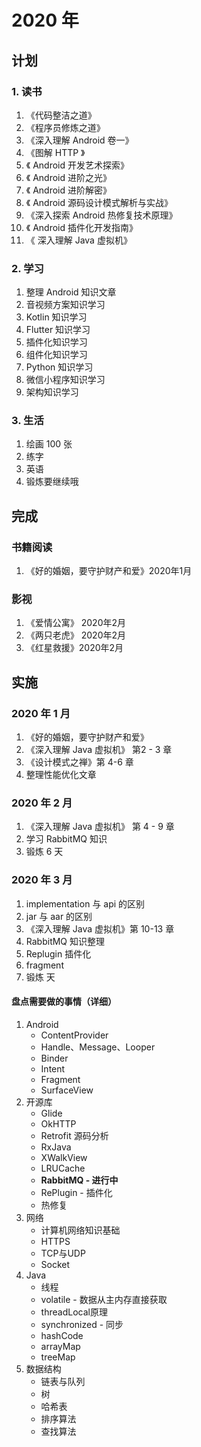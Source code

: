# 2020 年

## 计划

### 1. 读书

1. 《代码整洁之道》
2. 《程序员修炼之道》
3. 《深入理解 Android 卷一》
4. 《图解 HTTP 》
5. 《 Android 开发艺术探索》
6. 《 Android 进阶之光》
7. 《 Android 进阶解密》
8. 《 Android 源码设计模式解析与实战》
9. 《深入探索 Android 热修复技术原理》
10. 《 Android 插件化开发指南》
11. 《 深入理解 Java 虚拟机》

### 2. 学习

1. 整理 Android 知识文章 
2. 音视频方案知识学习
3. Kotlin 知识学习
4. Flutter 知识学习
5. 插件化知识学习
6. 组件化知识学习
7. Python 知识学习
8. 微信小程序知识学习
9. 架构知识学习

### 3. 生活

1. 绘画 100 张
2. 练字
3. 英语
4. 锻炼要继续哦



## 完成

### 书籍阅读

1. 《好的婚姻，要守护财产和爱》2020年1月

### 影视

1. 《爱情公寓》 2020年2月
2. 《两只老虎》 2020年2月
3. 《红星救援》2020年2月





## 实施

### 2020 年 1 月

1. 《好的婚姻，要守护财产和爱》
2. 《深入理解 Java 虚拟机》 第2 - 3 章
4. 《设计模式之禅》第 4-6  章
4. 整理性能优化文章

### 2020 年 2 月

1. 《深入理解 Java 虚拟机》 第 4 - 9 章
3. 学习 RabbitMQ 知识
3. 锻炼 6 天

### 2020 年 3 月

1. implementation 与 api 的区别
2. jar 与 aar 的区别
3. 《深入理解 Java 虚拟机》第 10-13  章
4. RabbitMQ 知识整理
5. Replugin 插件化
6. fragment
7. 锻炼 天



#### 盘点需要做的事情（详细）

1. Android
   * ContentProvider
   * Handle、Message、Looper
   * Binder
   * Intent
   * Fragment
   * SurfaceView 
2. 开源库
   * Glide
   * OkHTTP
   * Retrofit 源码分析
   * RxJava
   * XWalkView
   * LRUCache
   * **RabbitMQ - 进行中**
   * RePlugin - 插件化
   * 热修复
3. 网络
   * 计算机网络知识基础
   * HTTPS
   * TCP与UDP
   * Socket
4. Java
   * 线程
   * volatile - 数据从主内存直接获取
   * threadLocal原理
   * synchronized - 同步
   * hashCode
   * arrayMap
   * treeMap
5. 数据结构
   * 链表与队列
   * 树
   * 哈希表
   * 排序算法
   * 查找算法

